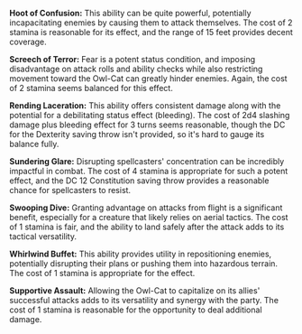 

**Hoot of Confusion:** This ability can be quite powerful, potentially incapacitating enemies by causing them to attack themselves. The cost of 2 stamina is reasonable for its effect, and the range of 15 feet provides decent coverage.

**Screech of Terror:** Fear is a potent status condition, and imposing disadvantage on attack rolls and ability checks while also restricting movement toward the Owl-Cat can greatly hinder enemies. Again, the cost of 2 stamina seems balanced for this effect.

**Rending Laceration:** This ability offers consistent damage along with the potential for a debilitating status effect (bleeding). The cost of 2d4 slashing damage plus bleeding effect for 3 turns seems reasonable, though the DC for the Dexterity saving throw isn't provided, so it's hard to gauge its balance fully.

**Sundering Glare:** Disrupting spellcasters' concentration can be incredibly impactful in combat. The cost of 4 stamina is appropriate for such a potent effect, and the DC 12 Constitution saving throw provides a reasonable chance for spellcasters to resist.

**Swooping Dive:** Granting advantage on attacks from flight is a significant benefit, especially for a creature that likely relies on aerial tactics. The cost of 1 stamina is fair, and the ability to land safely after the attack adds to its tactical versatility.

**Whirlwind Buffet:** This ability provides utility in repositioning enemies, potentially disrupting their plans or pushing them into hazardous terrain. The cost of 1 stamina is appropriate for the effect.

**Supportive Assault:** Allowing the Owl-Cat to capitalize on its allies' successful attacks adds to its versatility and synergy with the party. The cost of 1 stamina is reasonable for the opportunity to deal additional damage.


